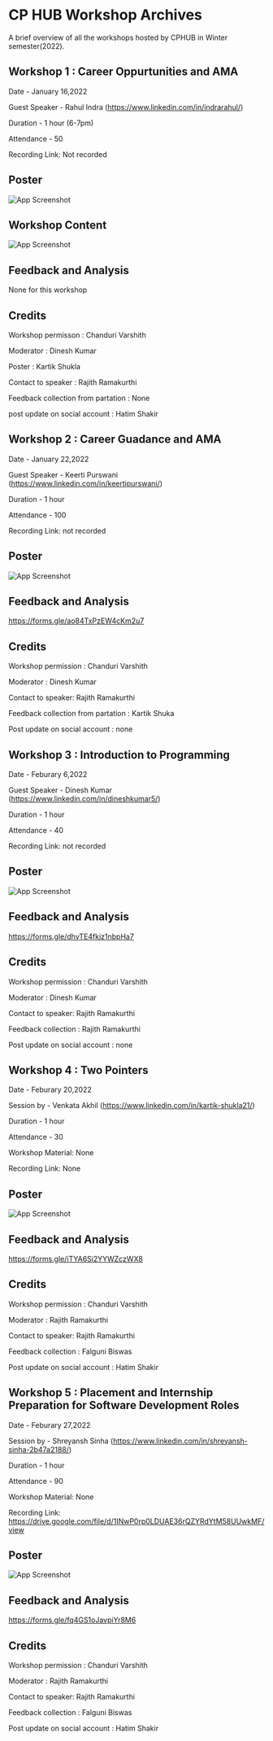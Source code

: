 # CP HUB Workshop Archives

A brief overview of all the workshops hosted by CPHUB in Winter semester(2022).



## Workshop 1 : Career Oppurtunities and AMA

Date - January 16,2022


Guest Speaker - Rahul Indra (https://www.linkedin.com/in/indrarahul/)

Duration - 1 hour (6-7pm)

Attendance - 50


Recording Link: Not recorded 
  

## Poster

![App Screenshot](https://media.discordapp.net/attachments/914015480040267796/947753948448686100/unnamed.jpg?width=566&height=566)


## Workshop Content

![App Screenshot](https://media.discordapp.net/attachments/914015480040267796/947754046360551474/unnamed_1.jpg?width=566&height=566)

  
## Feedback and Analysis

None for this workshop

  
## Credits

Workshop permisson : Chanduri Varshith

Moderator : Dinesh Kumar

Poster : Kartik Shukla

Contact to speaker : Rajith Ramakurthi

Feedback collection from partation : None

post update on social account : Hatim Shakir



## Workshop 2 : Career Guadance and AMA

Date - January 22,2022

Guest Speaker - Keerti Purswani (https://www.linkedin.com/in/keertipurswani/)

Duration - 1 hour

Attendance - 100

Recording Link: not recorded 

  

## Poster

![App Screenshot](https://media.discordapp.net/attachments/914015480040267796/947755684894740560/Workshop_Poster_3.png?width=566&height=566)

  
## Feedback and Analysis

https://forms.gle/ao84TxPzEW4cKm2u7


## Credits

Workshop permission : Chanduri Varshith

Moderator : Dinesh Kumar

Contact to speaker: Rajith Ramakurthi

Feedback collection from partation : Kartik Shuka

Post update on social account : none 


## Workshop 3 : Introduction to Programming

Date - Feburary 6,2022

Guest Speaker - Dinesh Kumar (https://www.linkedin.com/in/dineshkumar5/)

Duration - 1 hour

Attendance - 40

Recording Link: not recorded 

  

## Poster

![App Screenshot](https://media.discordapp.net/attachments/914015480040267796/947756403056078848/unnamed_1.png?width=566&height=566)

  
## Feedback and Analysis

https://forms.gle/dhyTE4fkjz1nbpHa7


## Credits

Workshop permission : Chanduri Varshith

Moderator : Dinesh Kumar

Contact to speaker: Rajith Ramakurthi

Feedback collection : Rajith Ramakurthi

Post update on social account : none 


## Workshop 4 : Two Pointers

Date - Feburary 20,2022

Session by - Venkata Akhil (https://www.linkedin.com/in/kartik-shukla21/)

Duration - 1 hour

Attendance - 30

Workshop Material: None

Recording Link: None

 

## Poster

![App Screenshot](https://media.discordapp.net/attachments/914015480040267796/947757169586094130/WhatsApp_Image_2022-02-19_at_9.35.16_PM.jpeg?width=566&height=566)

  
## Feedback and Analysis

https://forms.gle/iTYA6Si2YYWZczWX8


## Credits

Workshop permission : Chanduri Varshith

Moderator : Rajith Ramakurthi

Contact to speaker: Rajith Ramakurthi

Feedback collection : Falguni Biswas

Post update on social account : Hatim Shakir



## Workshop 5 : Placement and Internship Preparation for Software Development Roles

Date - Feburary 27,2022

Session by - Shreyansh Sinha (https://www.linkedin.com/in/shreyansh-sinha-2b47a2188/)

Duration - 1 hour

Attendance - 90

Workshop Material: None

Recording Link: https://drive.google.com/file/d/1INwP0rp0LDUAE36rQZYRdYtM58UUwkMF/view

 

## Poster

![App Screenshot](https://media.discordapp.net/attachments/825456942943436901/905457480665022514/WhatsApp_Image_2021-10-29_at_13.02.59.jpeg?width=400&height=566)

  
## Feedback and Analysis

 https://forms.gle/fq4GS1oJavpiYr8M6


## Credits

Workshop permission : Chanduri Varshith

Moderator : Rajith Ramakurthi

Contact to speaker: Rajith Ramakurthi

Feedback collection : Falguni Biswas

Post update on social account : Hatim Shakir


